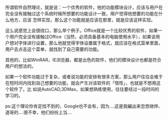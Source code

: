 

所谓软件自然理论，就是说：一个优秀的软件，他的功能模块设计，应该与用户在完全没有接触过这个系统时候所想要的功能设计一致，用户觉得他想要的功能在什么地方，应该
怎样实现，那么这个功能就是应该在那里，就是应该这样实现。

这么说感觉上会很绕口，那么举个例子。Office就是一个比较优秀的软件，如果一个用户完全没有接触过Office（当然，必须具备基本的电脑使用水平），如果该用
户想对字体进行设置，那么他就觉得字体设置属于格式，就应该在格式菜单里面，用户去点击这个菜单，就找到了自己需要的功能。

其他的，比如WinRAR，IE浏览器，都是出色的软件，他们的模块设计也都是符合用户的想法的。

如果一个软件功能过于复杂，或者说功能的安排有很多方案，那么用户往往会难于在短时间内找到自己想要的功能，就会产生对该软件的「惰性」，也就是不想用这个软件了。比
如说AutoCAD,3DMax，如果想熟练使用，往往要经过一段时间的学习的。

ps:这个理论你肯定找不到的，Google也不会有，因为....这是我編出来忽悠继烨、道哥的....很不幸，他们纷纷上当....


